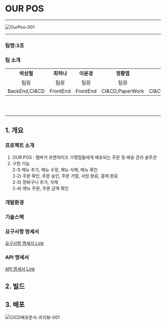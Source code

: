 # OUR POS

<hr>

![OurPos-001](https://github.com/beyond-sw-camp/be05-4th-3team-Our-POS/assets/156383201/ac367a79-e04b-4a06-a6e5-c12b2723fb76)



<hr>

### 팀명:3조
### 팀 소개
<table>
  <tbody>
    <tr>
      <td align="center"><b>박상철</b><br /></td>
      <td align="center"><b>최하나</b><br /></td>
      <td align="center"><b>이윤경</b><br /></td>
      <td align="center"><b>정황엽</b><br /></td>
      <td align="center"><b>신민형</b><br /></td>
    </tr>
    <tr>
        <td align="center">팀원</td>
        <td align="center">팀원</td>
        <td align="center">팀원</td>
        <td align="center">팀원</td>
        <td align="center">팀원</td>
    </tr>
    <tr>
        <td align="center">BackEnd,CI&CD</td>
        <td align="center">FrontEnd</td>
        <td align="center">FrontEnd</td>
        <td align="center">CI&CD,PaperWork</td>
        <td align="center">CI&CD,PaperWork</td>
    </tr>
  </tbody>
</table>
<br/><br/>


<hr>

## 1. 개요
### 프로젝트 소개 
1. OUR POS : 햄버거 프랜차이즈 가맹점들에게 배포되는 주문 및 배송 관리 솔루션 <br>
2. 구현 기능 <br/>
   2-1) 메뉴 추가, 메뉴 수정, 메뉴 삭제, 메뉴 확인 <br/>
   2-2) 주문 확인, 주문 승인, 주문 거절, 서빙 완료, 결제 완료 <br/>
   2-3) 장바구니 추가, 삭제  <br/>
   2-4) 메뉴 주문, 주문 금액 확인
### 개발환경
### 기술스택
### 요구사항 명세서
[ 요구사항 명세서 Link ](https://github.com/beyond-sw-camp/be05-4th-3team-Our-POS/wiki/%EC%9A%94%EA%B5%AC%EC%82%AC%ED%95%AD-%EB%AA%85%EC%84%B8%EC%84%9C)
### API 명세서
[ API 명세서 Link ](https://github.com/beyond-sw-camp/be05-4th-3team-Our-POS/wiki/API-%EB%AA%85%EC%84%B8%EC%84%9C)
## 2. 빌드
## 3. 배포
![CICD배포문서-프리뷰-001](https://github.com/beyond-sw-camp/be05-4th-3team-Our-POS/assets/156383201/845c10f0-a368-4546-8b89-455a02c767b0)
